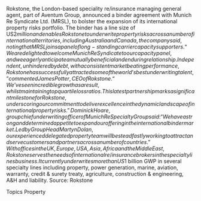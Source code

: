 Rokstone, the London-based speciality re/insurance managing general agent, part of Aventum Group, announced a binder agreement with Munich Re Syndicate Ltd. (MRSL), to bolster the expansion of its international property risks portfolio.
The binder has a line size of US$2 million and enables Rokstone to underwrite property risks across a number of international territories, including Australia and Canada, the company said, noting that MRSL joins a panel of long-standing carrier capacity supporters.
“We are delighted to welcome Munich Re Syndicate to our capacity panel, and we eagerly anticipate a mutually beneficial and enduring relationship. Independent, unhindered by debt, with a consistent market beating performance, Rokstone has successfully attracted some of the world’s best underwriting talent,” commented James Potter, CEO of Rokstone. “We’ve seen incredible growth as a result, whilst maintaining top quartile loss ratios. This latest partnership marks a significant milestone for Rokstone, underscoring our commitment to deliver excellence in the dynamic landscape of international property risks.”
Dominick Hoare, group chief underwriting officer of Munich Re Specialty Group said: “We have a strong and determined appetite to expand our offering in the international binder market. Led by Group Head Martyn Dolan, our experienced delegated property team will be steadfastly working to attract and serve customers and partners across a number of countries.”
With offices in the UK, Europe, USA, Asia, Africa and the Middle East, Rokstone serves the needs of international re/insurance brokers in the specialty lines business. It currently underwrites more than US$1 billion GWP in several specialty lines including property, power generation, marine, aviation, warranty, credit & surety treaty, agriculture, construction & engineering, A&H and liability.
Source: Rokstone

Topics
Property
